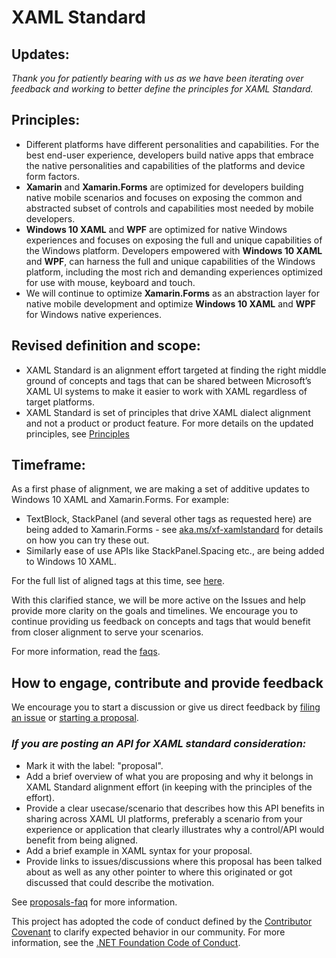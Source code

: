# XAML Standard

## Updates: 
_Thank you for patiently bearing with us as we have been iterating over feedback and working to better define the principles for XAML Standard._
 
## Principles: 

* Different platforms have different personalities and capabilities.  For the best end-user experience, developers build native apps that embrace the native personalities and capabilities of the platforms and device form factors.  
* **Xamarin** and **Xamarin.Forms** are optimized for developers building native mobile scenarios and focuses on exposing the common and abstracted subset of controls and capabilities most needed by mobile developers.
* **Windows 10 XAML** and **WPF** are optimized for native Windows experiences and focuses on exposing the full and unique capabilities of the Windows platform.  Developers empowered with **Windows 10 XAML** and **WPF**, can harness the full and unique capabilities of the Windows platform, including the most rich and demanding experiences optimized for use with mouse, keyboard and touch.
* We will continue to optimize **Xamarin.Forms** as an abstraction layer for native mobile development and optimize **Windows 10 XAML** and **WPF** for Windows native experiences.  

## Revised definition and scope: 

* XAML Standard is an alignment effort targeted at finding the right middle ground of concepts and tags that can be shared between Microsoft’s XAML UI systems to make it easier to work with XAML regardless of target platforms.
* XAML Standard is set of principles that drive XAML dialect alignment and not a product or product feature.  For more details on the updated principles, see [Principles](reviewboard.md#principles)

## Timeframe: 
As a first phase of alignment, we are making a set of additive updates to Windows 10 XAML and Xamarin.Forms. For example: 
* TextBlock, StackPanel (and several other tags as requested here) are being added to Xamarin.Forms - see [aka.ms/xf-xamlstandard](<https://aka.ms/xf-xamlstandard>) for details on how you can try these out. 
* Similarly ease of use APIs like StackPanel.Spacing etc., are being added to Windows 10 XAML. 

For the full list of aligned tags at this time, see [here](docs/v1draft.md).

With this clarified stance, we will be more active on the Issues and help provide more clarity on the goals and timelines. We encourage you to continue providing us feedback on concepts and tags that would benefit from closer alignment to serve your scenarios.

For more information, read the [faqs](docs/faq.md).

## How to engage, contribute and provide feedback

We encourage you to start a discussion or give us direct feedback by [filing an issue](https://github.com/Microsoft/xaml-standard/issues) or [starting a proposal](https://github.com/Microsoft/xaml-standard/labels/proposal). 

### _If you are posting an API for XAML standard consideration:_
- Mark it with the label: "proposal". 
- Add a brief overview of what you are proposing and why it belongs in XAML Standard alignment effort (in keeping with the principles of the effort).
- Provide a clear usecase/scenario that describes how this API benefits in sharing across XAML UI platforms, preferably a scenario from your experience or application that clearly illustrates why a control/API would benefit from being aligned.
- Add a brief example in XAML syntax for your proposal.
- Provide links to issues/discussions where this proposal has been talked about as well as any other pointer to where this originated or got discussed that could describe the motivation.

See [proposals-faq](docs/proposalsfaq.md) for more information.

This project has adopted the code of conduct defined by the [Contributor Covenant](http://contributor-covenant.org/) to clarify expected behavior in our community. For more information, see the [.NET Foundation Code of Conduct](http://www.dotnetfoundation.org/code-of-conduct).
